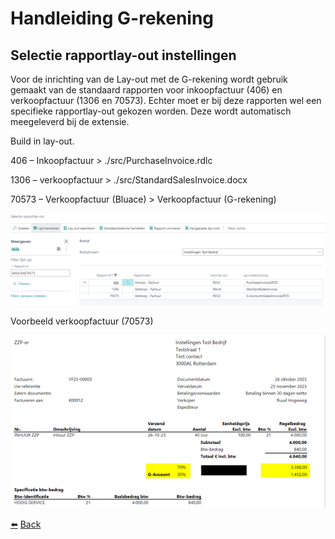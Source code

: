 # Handleiding G-rekening

## Selectie rapportlay-out instellingen

Voor de inrichting van de Lay-out met de G-rekening wordt gebruik gemaakt van de standaard rapporten voor inkoopfactuur (406) en verkoopfactuur (1306 en 70573). Echter moet er bij deze rapporten wel een specifieke rapportlay-out gekozen worden. Deze wordt automatisch meegeleverd bij de extensie.

Build in lay-out.

406 – Inkoopfactuur > ./src/PurchaseInvoice.rdlc

1306 – verkoopfactuur > ./src/StandardSalesInvoice.docx

70573 – Verkoopfactuur (Bluace) > Verkoopfactuur (G-rekening)

![Selectie rapportlayouts](../images/selectie-rapportlayouts/selectie-rapportlayout.png)

Voorbeeld verkoopfactuur (70573)

![Voorbeeld verkoopfactuurlayout](../images/selectie-rapportlayouts/voorbeeld-verkoopfactuur-layout.png)

[:arrow_left:](../README.md) [Back](../README.md)